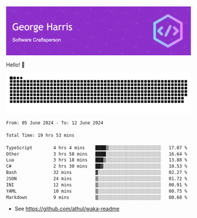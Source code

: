 ![img](./assets/github-header.png)

Hello! :wave:

<div align="center">
  <img  src="https://github.com/1999AZZAR/1999AZZAR/blob/readme/resources/img/grid-snake.svg" alt="snake" />
</div>

<!--START_SECTION:waka-->

```txt
From: 05 June 2024 - To: 12 June 2024

Total Time: 19 hrs 53 mins

TypeScript        4 hrs 4 mins    ████▒░░░░░░░░░░░░░░░░░░░░   17.07 %
Other             3 hrs 58 mins   ████░░░░░░░░░░░░░░░░░░░░░   16.64 %
Lua               3 hrs 18 mins   ███▒░░░░░░░░░░░░░░░░░░░░░   13.88 %
C#                2 hrs 30 mins   ██▓░░░░░░░░░░░░░░░░░░░░░░   10.53 %
Bash              32 mins         ▓░░░░░░░░░░░░░░░░░░░░░░░░   02.27 %
JSON              24 mins         ▒░░░░░░░░░░░░░░░░░░░░░░░░   01.72 %
INI               12 mins         ▒░░░░░░░░░░░░░░░░░░░░░░░░   00.91 %
YAML              10 mins         ▒░░░░░░░░░░░░░░░░░░░░░░░░   00.75 %
Markdown          9 mins          ▒░░░░░░░░░░░░░░░░░░░░░░░░   00.68 %
```

<!--END_SECTION:waka-->

- See <https://github.com/athul/waka-readme>
